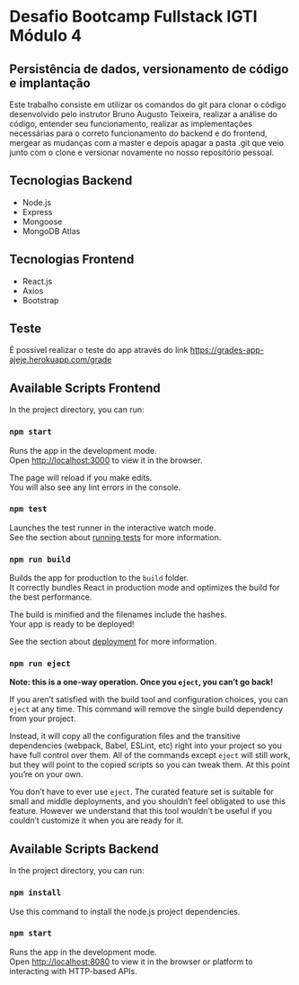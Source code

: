 # Desafio Bootcamp Fullstack IGTI Módulo 4
## Persistência de dados, versionamento de código e implantação

Este trabalho consiste em utilizar os comandos do git para clonar o código desenvolvido pelo instrutor Bruno Augusto Teixeira, realizar a análise do código, entender seu funcionamento, realizar as implementações necessárias para o correto funcionamento do backend e do frontend, mergear as mudanças com a master e depois apagar a pasta .git que veio junto com o clone e versionar novamente no nosso repositório pessoal.

## Tecnologias Backend
- Node.js
- Express
- Mongoose
- MongoDB Atlas

## Tecnologias Frontend
- React.js
- Axios
- Bootstrap

## Teste

É possível realizar o teste do app através do link https://grades-app-ajeje.herokuapp.com/grade 


## Available Scripts Frontend

In the project directory, you can run:

### `npm start`

Runs the app in the development mode.<br />
Open [http://localhost:3000](http://localhost:3000) to view it in the browser.

The page will reload if you make edits.<br />
You will also see any lint errors in the console.

### `npm test`

Launches the test runner in the interactive watch mode.<br />
See the section about [running tests](https://facebook.github.io/create-react-app/docs/running-tests) for more information.

### `npm run build`

Builds the app for production to the `build` folder.<br />
It correctly bundles React in production mode and optimizes the build for the best performance.

The build is minified and the filenames include the hashes.<br />
Your app is ready to be deployed!

See the section about [deployment](https://facebook.github.io/create-react-app/docs/deployment) for more information.

### `npm run eject`

**Note: this is a one-way operation. Once you `eject`, you can’t go back!**

If you aren’t satisfied with the build tool and configuration choices, you can `eject` at any time. This command will remove the single build dependency from your project.

Instead, it will copy all the configuration files and the transitive dependencies (webpack, Babel, ESLint, etc) right into your project so you have full control over them. All of the commands except `eject` will still work, but they will point to the copied scripts so you can tweak them. At this point you’re on your own.

You don’t have to ever use `eject`. The curated feature set is suitable for small and middle deployments, and you shouldn’t feel obligated to use this feature. However we understand that this tool wouldn’t be useful if you couldn’t customize it when you are ready for it.


## Available Scripts Backend

In the project directory, you can run:


### `npm install`

Use this command to install the node.js project dependencies.


### `npm start`

Runs the app in the development mode.<br />
Open [http://localhost:8080](http://localhost:8080) to view it in the browser or platform to interacting with HTTP-based APIs.

